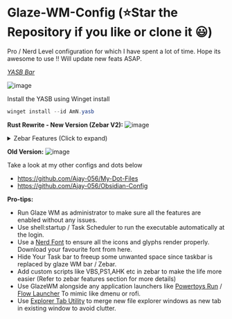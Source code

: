 # Glaze-WM-Config (⭐Star the Repository if you like or clone it 😃)

Pro / Nerd Level configuration for which I have spent a lot of time. Hope its awesome to use !! Will update new feats ASAP.

*[YASB Bar](https://github.com/amnweb/yasb)*

![image](https://github.com/user-attachments/assets/7c98ce97-b6a8-4e33-8597-75fa690066ef)

Install the YASB using Winget install
```powershell
winget install --id AmN.yasb
```

**Rust Rewrite - New Version (Zebar V2):**
![image](https://github.com/user-attachments/assets/36263e26-3018-43b0-8491-a8ec78d4504e)

<details>
  <summary>Zebar Features (Click to expand)</summary>

  **Left Panel**
  - Clickable Named Workspaces
  
  **Center Panel**
  - Date time (when clicked, will show the Notification + Calendar)

  **Right Panel**
  - Resize (Hidden by default, will show on key binding press)
  - Tiling direction change (clickable)
  - Volume control (clickable, increase and decrease)
  - Network bubble (Realtime download and upload speed)
  - Utilization bubble (CPU and Memory utilization) (when clicked, will open task manager)
  - Battery bubble (Battery colored status,icons and battery cycle count) (when clicked, will open action center)
  - Other bubble (System uptime and Drive utilization [configurable])
</details>

**Old Version:**
![image](https://github.com/Ajay-056/Glaze-WM-Config/assets/40629789/df28ef97-8380-44f5-8cbf-6e176b19a355)

Take a look at my other configs and dots below
- <https://github.com/Ajay-056/My-Dot-Files>
- <https://github.com/Ajay-056/Obsidian-Config>

**Pro-tips:**

- Run Glaze WM as administrator to make sure all the features are enabled without any issues.
- Use shell:startup / Task Scheduler to run the executable automatically at the login.
- Use a [Nerd Font](https://www.nerdfonts.com/font-downloads) to ensure all the icons and glyphs render properly. Download your favourite font from here.
- Hide Your Task bar to freeup some unwanted space since taskbar is replaced by glaze WM bar / Zebar.
- Add custom scripts like VBS,PS1,AHK etc in zebar to make the life more easier (Refer to zebar features section for more details)
- Use GlazeWM alongside any application launchers like [Powertoys Run](https://github.com/microsoft/PowerToys) / [Flow Launcher](https://github.com/Flow-Launcher/Flow.Launcher) To mimic like dmenu or rofi.
- Use [Explorer Tab Utility](https://github.com/w4po/ExplorerTabUtility) to merge new file explorer windows as new tab in existing window to avoid clutter.
